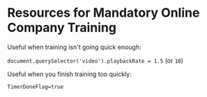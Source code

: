 # Resources for Mandatory Online Company Training

Useful when training isn't going quick enough:

`document.querySelector('video').playbackRate = 1.5` (or `10`)

Useful when you finish training too quickly:

`TimerDoneFlag=true`
